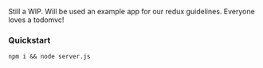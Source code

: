 Still a WIP. Will be used an example app for our redux guidelines. Everyone loves a todomvc!

### Quickstart

```
npm i && node server.js
```
